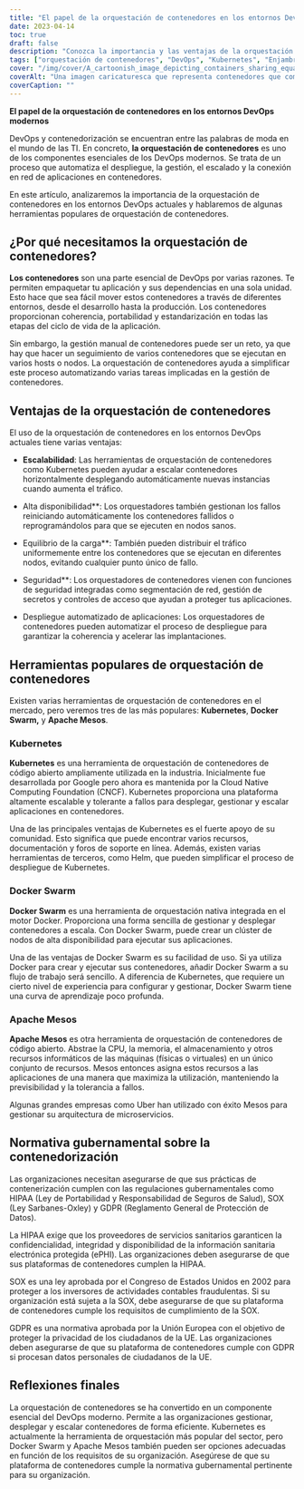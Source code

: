 ```yaml
---
title: "El papel de la orquestación de contenedores en los entornos DevOps modernos"
date: 2023-04-14
toc: true
draft: false
description: "Conozca la importancia y las ventajas de la orquestación de contenedores en el DevOps moderno, junto con las herramientas de orquestación de contenedores más populares y las normativas gubernamentales relevantes para la contenedorización."
tags: ["orquestación de contenedores", "DevOps", "Kubernetes", "Enjambre Docker", "Apache Mesos", "escalabilidad", "alta disponibilidad", "equilibrio de carga", "seguridad", "implantación automatizada de aplicaciones", "HIPAA", "SOX", "GDPR", "conformidad", "desarrollo de software", "computación en nube", "contenedorización", "tecnología", "automatización"]
cover: "/img/cover/A_cartoonish_image_depicting_containers_sharing_equal_weight.png"
coverAlt: "Una imagen caricaturesca que representa contenedores que comparten el mismo peso en un balancín con un director de orquesta que los dirige. "
coverCaption: ""
---
```


**El papel de la orquestación de contenedores en los entornos DevOps modernos**

DevOps y contenedorización se encuentran entre las palabras de moda en el mundo de las TI. En concreto, **la orquestación de contenedores** es uno de los componentes esenciales de los DevOps modernos. Se trata de un proceso que automatiza el despliegue, la gestión, el escalado y la conexión en red de aplicaciones en contenedores.

En este artículo, analizaremos la importancia de la orquestación de contenedores en los entornos DevOps actuales y hablaremos de algunas herramientas populares de orquestación de contenedores.

## ¿Por qué necesitamos la orquestación de contenedores?

**Los contenedores** son una parte esencial de DevOps por varias razones. Te permiten empaquetar tu aplicación y sus dependencias en una sola unidad. Esto hace que sea fácil mover estos contenedores a través de diferentes entornos, desde el desarrollo hasta la producción. Los contenedores proporcionan coherencia, portabilidad y estandarización en todas las etapas del ciclo de vida de la aplicación.

Sin embargo, la gestión manual de contenedores puede ser un reto, ya que hay que hacer un seguimiento de varios contenedores que se ejecutan en varios hosts o nodos. La orquestación de contenedores ayuda a simplificar este proceso automatizando varias tareas implicadas en la gestión de contenedores.

## Ventajas de la orquestación de contenedores
El uso de la orquestación de contenedores en los entornos DevOps actuales tiene varias ventajas:

- **Escalabilidad**: Las herramientas de orquestación de contenedores como Kubernetes pueden ayudar a escalar contenedores horizontalmente desplegando automáticamente nuevas instancias cuando aumenta el tráfico.

- Alta disponibilidad**: Los orquestadores también gestionan los fallos reiniciando automáticamente los contenedores fallidos o reprogramándolos para que se ejecuten en nodos sanos.

- Equilibrio de la carga**: También pueden distribuir el tráfico uniformemente entre los contenedores que se ejecutan en diferentes nodos, evitando cualquier punto único de fallo.

- Seguridad**: Los orquestadores de contenedores vienen con funciones de seguridad integradas como segmentación de red, gestión de secretos y controles de acceso que ayudan a proteger tus aplicaciones.

- Despliegue automatizado de aplicaciones: Los orquestadores de contenedores pueden automatizar el proceso de despliegue para garantizar la coherencia y acelerar las implantaciones.

## Herramientas populares de orquestación de contenedores

Existen varias herramientas de orquestación de contenedores en el mercado, pero veremos tres de las más populares: **Kubernetes**, **Docker Swarm,** y **Apache Mesos**.

### Kubernetes
**Kubernetes** es una herramienta de orquestación de contenedores de código abierto ampliamente utilizada en la industria. Inicialmente fue desarrollada por Google pero ahora es mantenida por la Cloud Native Computing Foundation (CNCF). Kubernetes proporciona una plataforma altamente escalable y tolerante a fallos para desplegar, gestionar y escalar aplicaciones en contenedores.

Una de las principales ventajas de Kubernetes es el fuerte apoyo de su comunidad. Esto significa que puede encontrar varios recursos, documentación y foros de soporte en línea. Además, existen varias herramientas de terceros, como Helm, que pueden simplificar el proceso de despliegue de Kubernetes.

### Docker Swarm
**Docker Swarm** es una herramienta de orquestación nativa integrada en el motor Docker. Proporciona una forma sencilla de gestionar y desplegar contenedores a escala. Con Docker Swarm, puede crear un clúster de nodos de alta disponibilidad para ejecutar sus aplicaciones.

Una de las ventajas de Docker Swarm es su facilidad de uso. Si ya utiliza Docker para crear y ejecutar sus contenedores, añadir Docker Swarm a su flujo de trabajo será sencillo. A diferencia de Kubernetes, que requiere un cierto nivel de experiencia para configurar y gestionar, Docker Swarm tiene una curva de aprendizaje poco profunda.

### Apache Mesos
**Apache Mesos** es otra herramienta de orquestación de contenedores de código abierto. Abstrae la CPU, la memoria, el almacenamiento y otros recursos informáticos de las máquinas (físicas o virtuales) en un único conjunto de recursos. Mesos entonces asigna estos recursos a las aplicaciones de una manera que maximiza la utilización, manteniendo la previsibilidad y la tolerancia a fallos.

Algunas grandes empresas como Uber han utilizado con éxito Mesos para gestionar su arquitectura de microservicios.

## Normativa gubernamental sobre la contenedorización

Las organizaciones necesitan asegurarse de que sus prácticas de contenerización cumplen con las regulaciones gubernamentales como HIPAA (Ley de Portabilidad y Responsabilidad de Seguros de Salud), SOX (Ley Sarbanes-Oxley) y GDPR (Reglamento General de Protección de Datos).

La HIPAA exige que los proveedores de servicios sanitarios garanticen la confidencialidad, integridad y disponibilidad de la información sanitaria electrónica protegida (ePHI). Las organizaciones deben asegurarse de que sus plataformas de contenedores cumplen la HIPAA.

SOX es una ley aprobada por el Congreso de Estados Unidos en 2002 para proteger a los inversores de actividades contables fraudulentas. Si su organización está sujeta a la SOX, debe asegurarse de que su plataforma de contenedores cumple los requisitos de cumplimiento de la SOX.

GDPR es una normativa aprobada por la Unión Europea con el objetivo de proteger la privacidad de los ciudadanos de la UE. Las organizaciones deben asegurarse de que su plataforma de contenedores cumple con GDPR si procesan datos personales de ciudadanos de la UE.

## Reflexiones finales

La orquestación de contenedores se ha convertido en un componente esencial del DevOps moderno. Permite a las organizaciones gestionar, desplegar y escalar contenedores de forma eficiente. Kubernetes es actualmente la herramienta de orquestación más popular del sector, pero Docker Swarm y Apache Mesos también pueden ser opciones adecuadas en función de los requisitos de su organización. Asegúrese de que su plataforma de contenedores cumple la normativa gubernamental pertinente para su organización.